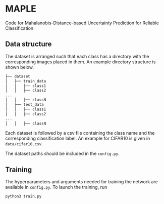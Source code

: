 # MAPLE

Code for Mahalanobis-Distance-based Uncertainty Prediction for Reliable Classification
  

## Data structure

The dataset is arranged such that each class has a directory with the corresponding images placed in them. An example directory structure is shown below.

```bash
├── dataset
│   ├── train_data
│   │   ├── class1
│   │   ├── class2
...
│   │   ├── classN
│   ├── test_data
│   │   ├── class1
│   │   ├── class2
...
│   │   ├── classN

```
Each dataset is followed by a csv file containing the class name and the corresponding classification label. An example for CIFAR10 is given in `data/cifar10.csv`.

The dataset paths should be included in the `config.py`.  


## Training

The hyperparameters and arguments needed for training the network are available in `config.py`.
To launch the training, run 
```
python3 train.py
```

